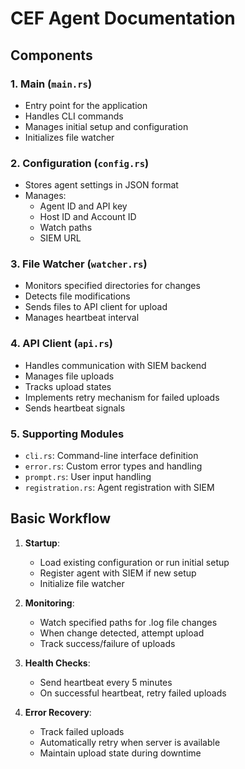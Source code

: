 # CEF Agent Documentation

## Components

### 1. Main (`main.rs`)
- Entry point for the application
- Handles CLI commands
- Manages initial setup and configuration
- Initializes file watcher

### 2. Configuration (`config.rs`)
- Stores agent settings in JSON format
- Manages:
  * Agent ID and API key
  * Host ID and Account ID
  * Watch paths
  * SIEM URL

### 3. File Watcher (`watcher.rs`)
- Monitors specified directories for changes
- Detects file modifications
- Sends files to API client for upload
- Manages heartbeat interval

### 4. API Client (`api.rs`)
- Handles communication with SIEM backend
- Manages file uploads
- Tracks upload states
- Implements retry mechanism for failed uploads
- Sends heartbeat signals

### 5. Supporting Modules
- `cli.rs`: Command-line interface definition
- `error.rs`: Custom error types and handling
- `prompt.rs`: User input handling
- `registration.rs`: Agent registration with SIEM

## Basic Workflow

1. **Startup**:
   - Load existing configuration or run initial setup
   - Register agent with SIEM if new setup
   - Initialize file watcher

2. **Monitoring**:
   - Watch specified paths for .log file changes
   - When change detected, attempt upload
   - Track success/failure of uploads

3. **Health Checks**:
   - Send heartbeat every 5 minutes
   - On successful heartbeat, retry failed uploads

4. **Error Recovery**:
   - Track failed uploads
   - Automatically retry when server is available
   - Maintain upload state during downtime